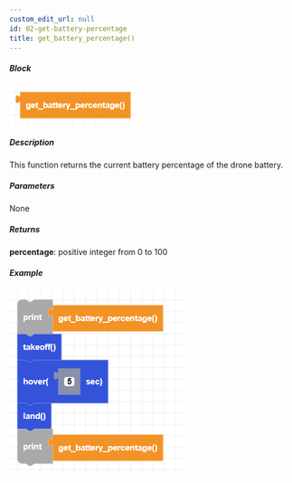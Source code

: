 ```yaml
---
custom_edit_url: null
id: 02-get-battery-percentage
title: get_battery_percentage()
---
```


##### Block

![get battery percentage image](get_battery_percentage.png)

##### Description

This function returns the current battery percentage of the drone battery.

##### Parameters

None

##### Returns

**percentage**: positive integer from 0 to 100

##### Example

![get battery percentage example](get_battery_percentage_example.png)
